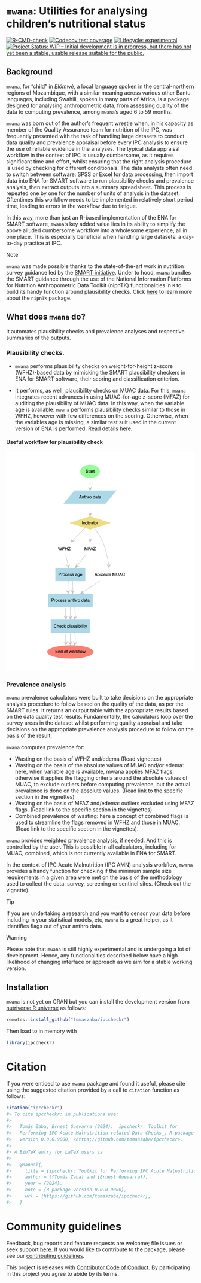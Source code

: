 

<!-- README.md is generated from README.Rmd. Please edit that file -->

# `mwana`: Utilities for analysing children’s nutritional status

<!-- badges: start -->

[![R-CMD-check](https://github.com/nutriverse/mwana/actions/workflows/R-CMD-check.yaml/badge.svg)](https://github.com/tomaszaba/ipccheckr/actions/workflows/R-CMD-check.yaml)
[![Codecov test
coverage](https://codecov.io/gh/nutriverse/mwana/branch/main/graph/badge.svg)](https://app.codecov.io/gh/tomaszaba/ipccheckr?branch=main)
[![Lifecycle:
experimental](https://img.shields.io/badge/lifecycle-experimental-orange.svg)](https://lifecycle.r-lib.org/articles/stages.html#experimental)
[![Project Status: WIP – Initial development is in progress, but there
has not yet been a stable, usable release suitable for the
public.](https://www.repostatus.org/badges/latest/wip.svg)](https://www.repostatus.org/#wip)
<!-- badges: end -->

## Background

`mwana`, for “child” in *Elómwè*, a local language spoken in the
central-northern regions of Mozambique, with a similar meaning across
various other Bantu languages, including Swahili, spoken in many parts
of Africa, is a package designed for analysing anthropometric data, from
assessing quality of the data to computing prevalence, among `mwana`’s
aged 6 to 59 months.

`mwana` was born out of the author’s frequent wrestle when, in his
capacity as member of the Quality Assurance team for nutrition of the
IPC, was frequently presented with the task of handling large datasets
to conduct data quality and prevalence appraisal before every IPC
analysis to ensure the use of reliable evidence in the analyses. The
typical data appraisal workflow in the context of IPC is usually
cumbersome, as it requires significant time and effort, whilst ensuring
that the right analysis procedure is used by checking for different
conditionals. The data analysts often need to switch between software:
SPSS or Excel for data processing, then import data into ENA for SMART
software to run plausibility checks and prevalence analysis, then
extract outputs into a summary spreadsheet. This process is repeated one
by one for the number of units of analysis in the dataset. Oftentimes
this workflow needs to be implemented in relatively short period time,
leading to errors in the workflow due to fatigue.

In this way, more than just an R-based implementation of the ENA for
SMART software, `mwana`’s key added value lies in its ability to
simplify the above alluded cumbersome workflow into a wholesome
experience, all in one place. This is especially beneficial when
handling large datasets: a day-to-day practice at IPC.

> [!NOTE]
>
> `mwana` was made possible thanks to the state-of-the-art work in
> nutrition survey guidance led by the [SMART
> initiative](https://smartmethodology.org). Under to hood, `mwana`
> bundles the SMART guidance through the use of the National Information
> Platforms for Nutrition Anthropometric Data Toolkit (nipnTK)
> functionalities in `R` to build its handy function around plausibility
> checks. Click [here](https://github.com/nutriverse/nipnTK) to learn
> more about the `nipnTK` package.

## What does `mwana` do?

It automates plausibility checks and prevalence analyses and respective
summaries of the outputs.

### Plausibility checks.

- `mwana` performs plausibility checks on weight-for-height z-score
  (WFHZ)-based data by mimicking the SMART plausibility checkers in ENA
  for SMART software, their scoring and classification criterion.

- It performs, as well, plausibility checks on MUAC data. For this,
  `mwana` integrates recent advances in using MUAC-for-age z-score
  (MFAZ) for auditing the plausibility of MUAC data. In this way, when
  the variable age is available: `mwana` performs plausibility checks
  similar to those in WFHZ, however with few differences on the scoring.
  Otherwise, when the variables age is missing, a similar test suit used
  in the current version of ENA is performed. Read details here.

#### Useful workflow for plausibility check

<img src="man/figures/README-worflow-1.png" data-fig-align="center" />

### Prevalence analysis

`mwana` prevalence calculators were built to take decisions on the
appropriate analysis procedure to follow based on the quality of the
data, as per the SMART rules. It returns an output table with the
appropriate results based on the data quality test results.
Fundamentally, the calculators loop over the survey areas in the dataset
whilst performing quality appraisal and take decisions on the
appropriate prevalence analysis procedure to follow on the basis of the
result.

`mwana` computes prevalence for:

- Wasting on the basis of WFHZ and/edema (Read vignettes)
- Wasting on the basis of the absolute values of MUAC and/or edema:
  here, when variable age is available, mwana applies MFAZ flags,
  otherwise it applies the flagging criteria around the absolute values
  of MUAC, to exclude outliers before computing prevalence, but the
  actual prevalence is done on the absolute values. (Read link to the
  specific section in the vignettes)
- Wasting on the basis of MFAZ and/edema: outliers excluded using MFAZ
  flags. (Read link to the specific section in the vignettes)
- Combined prevalence of wasting: here a concept of combined flags is
  used to streamline the flags removed in WFHZ and those in MUAC. (Read
  link to the specific section in the vignettes).

`mwana` provides weighted prevalence analysis, if needed. And this is
controlled by the user. This is possible in all calculators, including
for MUAC, combined, which is not currently available in ENA for SMART.

In the context of IPC Acute Malnutrition (IPC AMN) analysis workflow,
`mwana` provides a handy function for checking if the minimum sample
size requirements in a given area were met on the basis of the
methodology used to collect the data: survey, screening or sentinel
sites. (Check out the vignette).

> [!TIP]
>
> If you are undertaking a research and you want to censor your data
> before including in your statistical models, etc, `mwana` is a great
> helper, as it identifies flags out of your anthro data.

> [!WARNING]
>
> Please note that `mwana` is still highly experimental and is
> undergoing a lot of development. Hence, any functionalities described
> below have a high likelihood of changing interface or approach as we
> aim for a stable working version.

## Installation

`mwana` is not yet on CRAN but you can install the development version
from [nutriverse R universe](https://nutriverse.r-universe.dev) as
follows:

``` r
remotes::install_github("tomaszaba/ipccheckr")
```

Then load to in memory with

``` r
library(ipccheckr)
```

# Citation

If you were enticed to use `mwana` package and found it useful, please
cite using the suggested citation provided by a call to `citation`
function as follows:

``` r
citation("ipccheckr")
#> To cite ipccheckr: in publications use:
#> 
#>   Tomás Zaba, Ernest Guevarra (2024). _ipccheckr: Toolkit for
#>   Performing IPC Acute Malnutrition-related Data Checks_. R package
#>   version 0.0.0.9000, <https://github.com/tomaszaba/ipccheckr>.
#> 
#> A BibTeX entry for LaTeX users is
#> 
#>   @Manual{,
#>     title = {ipccheckr: Toolkit for Performing IPC Acute Malnutrition-related Data Checks},
#>     author = {{Tomás Zaba} and {Ernest Guevarra}},
#>     year = {2024},
#>     note = {R package version 0.0.0.9000},
#>     url = {https://github.com/tomaszaba/ipccheckr},
#>   }
```

# Community guidelines

Feedback, bug reports and feature requests are welcome; file issues or
seek support [here](https://github.com/nutriverse/mwana/issues). If you
would like to contribute to the package, please see our [contributing
guidelines](https://nutriverse.io/mwana/CONTRIBUTING.html).

This project is releases with [Contributor Code of
Conduct](https://nutriverse.io/mwana/CODE_OF_CONDUCT.html). By
participating in this project you agree to abide by its terms.
